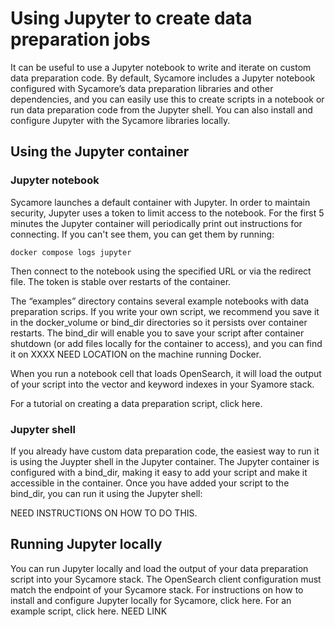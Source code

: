 # Using Jupyter to create data preparation jobs

It can be useful to use a Jupyter notebook to write and iterate on custom data preparation code. By default, Sycamore includes a Jupyter notebook configured with Sycamore’s data preparation libraries and other dependencies, and you can easily use this to create scripts in a notebook or run data preparation code from the Jupyter shell. You can also install and configure Jupyter with the Sycamore libraries locally. 

## Using the Jupyter container 

### Jupyter notebook 

Sycamore launches a default container with Jupyter. In order to maintain security, Jupyter uses a token to limit access to the notebook. For the first 5 minutes the Jupyter container will periodically print out instructions for connecting. If you can't see them, you can get them by running: 

`docker compose logs jupyter` 

Then connect to the notebook using the specified URL or via the redirect file. The token is stable over restarts of the container. 

The “examples” directory contains several example notebooks with data preparation scrips. If you write your own script, we recommend you save it in the docker_volume or bind_dir directories so it persists over container restarts. The bind_dir will enable you to save your script after container shutdown (or add files locally for the container to access), and you can find it on  XXXX NEED LOCATION on the machine running Docker. 

When you run a notebook cell that loads OpenSearch, it will load the output of your script into the vector and keyword indexes in your Syamore stack. 

For a tutorial on creating a data preparation script, click here.  

### Jupyter shell 

If you already have custom data preparation code, the easiest way to run it is using the Juypter shell in the Jupyter container. The Jupyter container is configured with a bind_dir, making it easy to add your script and make it accessible in the container. Once you have added your script to the bind_dir, you can run it using the Jupyter shell: 

NEED INSTRUCTIONS ON HOW TO DO THIS. 

## Running Jupyter locally 

You can run Jupyter locally and load the output of your data preparation script into your Sycamore stack. The OpenSearch client configuration must match the endpoint of your Sycamore stack. For instructions on how to install and configure Jupyter locally for Sycamore, click here. For an example script, click here. NEED LINK
